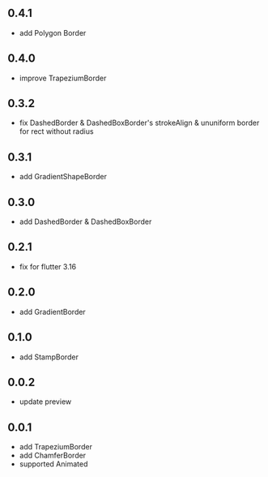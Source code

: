 ## 0.4.1
* add Polygon Border

## 0.4.0
* improve TrapeziumBorder

## 0.3.2
* fix DashedBorder & DashedBoxBorder's strokeAlign & ununiform border for rect without radius

## 0.3.1
* add GradientShapeBorder

## 0.3.0
* add DashedBorder & DashedBoxBorder

## 0.2.1
* fix for flutter 3.16

## 0.2.0
* add GradientBorder

## 0.1.0
* add StampBorder

## 0.0.2
* update preview

## 0.0.1

* add TrapeziumBorder
* add ChamferBorder
* supported Animated
